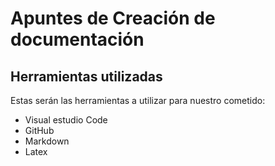 # Apuntes de Creación de documentación
## Herramientas utilizadas

Estas serán las herramientas a utilizar para nuestro cometido:
- Visual estudio Code
- GitHub
- Markdown
- Latex